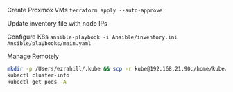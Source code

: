 
Create Proxmox VMs
`terraform apply --auto-approve`

Update inventory file with node IPs

Configure K8s
`ansible-playbook -i Ansible/inventory.ini Ansible/playbooks/main.yaml`

Manage Remotely
```bash
mkdir -p /Users/ezrahill/.kube && scp -r kube@192.168.21.90:/home/kube/.kube/config $HOME/.kube/config
kubectl cluster-info
kubectl get pods -A
```
